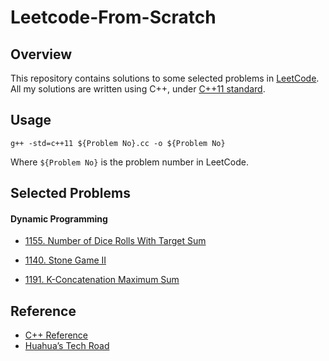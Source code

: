 # Leetcode-From-Scratch

## Overview

This repository contains solutions to some selected problems in [LeetCode](https://leetcode.com/). All my solutions are written using C++, under [C++11 standard](https://en.wikipedia.org/wiki/C++11). 

## Usage

```
g++ -std=c++11 ${Problem No}.cc -o ${Problem No}
```

Where `${Problem No}` is the problem number in LeetCode. 

## Selected Problems

#### Dynamic Programming

- [1155. Number of Dice Rolls With Target Sum](https://leetcode.com/problems/number-of-dice-rolls-with-target-sum)

- [1140. Stone Game II](https://leetcode.com/problems/stone-game-ii/)

- [1191. K-Concatenation Maximum Sum](https://leetcode.com/problems/k-concatenation-maximum-sum)
 
## Reference

- [C++ Reference](http://www.cplusplus.com/reference/)
- [Huahua’s Tech Road](https://zxi.mytechroad.com/blog/)

